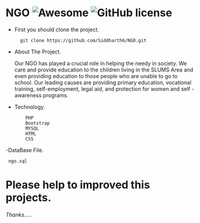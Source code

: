 
# NGO ![Awesome](https://awesome.re/badge-flat.svg) ![GitHub license](https://img.shields.io/badge/license-MIT-blue.svg)

- First you should clone the project.

   ``` 
     git clone https://github.com/Siddharth6/NGO.git
    ```

- About The Project.

	Our NGO has played a crucial role in helping the needy in society. We care and provide education to the children living in 
  the SLUMS Area and even providing education to those people who are unable to go to school. Our leading causes are providing primary education, 
  vocational training, self-employment, legal aid, and protection for women and self -awareness programs.
  
- Technology.

        
          PHP
          Bootstrap
          MYSQL 
          HTML
          CSS     


-DataBase File.

     ngo.sql
     
# Please help to improved this projects.

###### Thanks.....		
